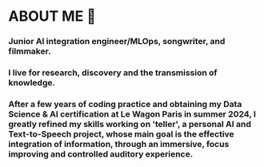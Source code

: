 # ABOUT ME 🤝
### Junior AI integration engineer/MLOps, songwriter, and filmmaker.

### I live for research, discovery and the transmission of knowledge.

### After a few years of coding practice and obtaining my Data Science & AI certification at Le Wagon Paris in summer 2024, I greatly refined my skills working on 'teller', a personal AI and Text-to-Speech project, whose main goal is the effective integration of information, through an immersive, focus improving and controlled auditory experience.
